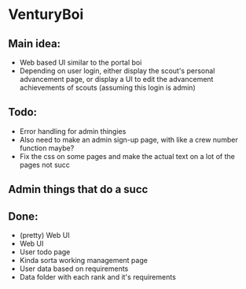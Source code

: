 # VenturyBoi
## Main idea:
* Web based UI similar to the portal boi
* Depending on user login, either display the scout's personal advancement page, or display a UI to edit the advancement achievements of scouts (assuming this login is admin)
## Todo:
* Error handling for admin thingies
* Also need to make an admin sign-up page, with like a crew number function maybe?
* Fix the css on some pages and make the actual text on a lot of the pages not succ
## Admin things that do a succ


## Done:
* (pretty) Web UI
* Web UI
* User todo page
* Kinda sorta working management page
* User data based on requirements
* Data folder with each rank and it's requirements

